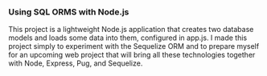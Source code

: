 ### Using SQL ORMS with Node.js

This project is a lightweight Node.js application that creates two database models and loads 
some data into them, configured in app.js. I made this project simply to experiment with the Sequelize ORM
and to prepare myself for an upcoming web project that will bring all these technologies together with 
Node, Express, Pug, and Sequelize.